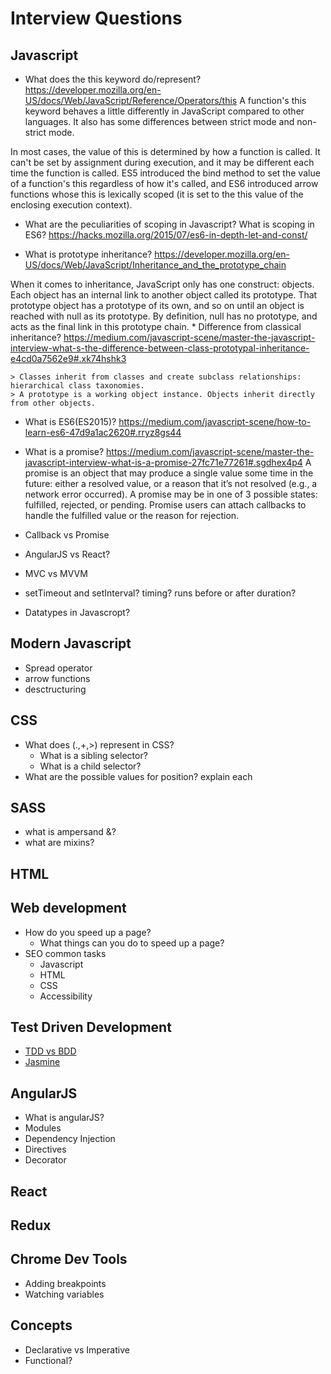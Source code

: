 # Interview Questions

## Javascript
- What does the this keyword do/represent?
https://developer.mozilla.org/en-US/docs/Web/JavaScript/Reference/Operators/this
A function's this keyword behaves a little differently in JavaScript compared to other languages. It also has some differences between strict mode and non-strict mode.

In most cases, the value of this is determined by how a function is called. It can't be set by assignment during execution, and it may be different each time the function is called. ES5 introduced the bind method to set the value of a function's this regardless of how it's called, and ES6 introduced arrow functions whose this is lexically scoped (it is set to the this value of the enclosing execution context).

- What are the peculiarities of scoping in Javascript? What is scoping in ES6?
https://hacks.mozilla.org/2015/07/es6-in-depth-let-and-const/

- What is prototype inheritance? 
https://developer.mozilla.org/en-US/docs/Web/JavaScript/Inheritance_and_the_prototype_chain

When it comes to inheritance, JavaScript only has one construct: objects. Each object has an internal link to another object called its prototype. That prototype object has a prototype of its own, and so on until an object is reached with null as its prototype. By definition, null has no prototype, and acts as the final link in this prototype chain.
    * Difference from classical inheritance?
    https://medium.com/javascript-scene/master-the-javascript-interview-what-s-the-difference-between-class-prototypal-inheritance-e4cd0a7562e9#.xk74hshk3
    
    > Classes inherit from classes and create subclass relationships: hierarchical class taxonomies.
    > A prototype is a working object instance. Objects inherit directly from other objects.
- What is ES6(ES2015)?
   https://medium.com/javascript-scene/how-to-learn-es6-47d9a1ac2620#.rryz8gs44

- What is a promise?
https://medium.com/javascript-scene/master-the-javascript-interview-what-is-a-promise-27fc71e77261#.sgdhex4p4
A promise is an object that may produce a single value some time in the future: either a resolved value, or a reason that it’s not resolved (e.g., a network error occurred). A promise may be in one of 3 possible states: fulfilled, rejected, or pending. Promise users can attach callbacks to handle the fulfilled value or the reason for rejection.

- Callback vs Promise
- AngularJS vs React?
- MVC vs MVVM
- setTimeout and setInterval? timing? runs before or after duration?
- Datatypes in Javascropt?

## Modern Javascript
- Spread operator
- arrow functions
- desctructuring


## CSS
- What does (.,+,>) represent in CSS?
    * What is a sibling selector?
    * What is a child selector?
- What are the possible values for position? explain each

## SASS
- what is ampersand &?
- what are mixins?

## HTML

## Web development
- How do you speed up a page?
    * What things can you do to speed up a page?
- SEO common tasks
    * Javascript
    * HTML
    * CSS
    * Accessibility

## Test Driven Development
- [TDD vs BDD](https://www.youtube.com/watch?v=mT8QDNNhExg)
- [Jasmine](https://jasmine.github.io/)

## AngularJS
- What is angularJS?
- Modules
- Dependency Injection
- Directives
- Decorator

## React

## Redux

## Chrome Dev Tools
- Adding breakpoints
- Watching variables

## Concepts
- Declarative vs Imperative 
- Functional?



